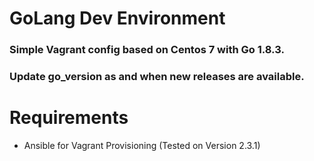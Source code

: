 # GoLang Dev Environment

### Simple Vagrant config based on Centos 7 with Go 1.8.3.
### Update go_version as and when new releases are available.

# Requirements
- Ansible for Vagrant Provisioning (Tested on Version 2.3.1)



